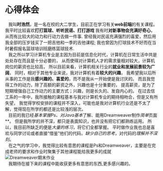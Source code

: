 # 心得体会
&ensp; 我叫**时浩然**，是一名在校的大二学生，目前正在学习有关**web前端**的有关课程。
我平时比较喜欢**打打篮球、听听民谣、打打游戏**
我有时**对新事物会充满好奇心**，从而有比较大的动力和行动力去做一件事.
曾经我对民谣充满强烈的喜爱，然后用我全部的压岁钱买了一把吉他和一季的吉他课程;
我也曾因为打球技术不好而在当时暑假报名篮球培训班磨练篮球技术.  
&ensp; 我之所以学习计算机专业是主因为目前是信息化时代，计算机在日常生活中共是处处存在而且是十分必要的，
从而使得对计算机人才的需求量相对较大，计算机岗位的薪资也比较高，
所以目前来看，计算机相关行业的**就业和发展前景较为广阔**，
同时，相对于其他专业来说，我对计算机有着**较大的兴趣**，
我希望我以后所从事的工作是我**感兴趣的、喜爱的**，而不是我从一开始便是我讨厌的。
而且我觉得工作的动力，除了高额的薪资之外，兴趣也是十分重要的，
提高薪资，是为了短期增强自己工作动力的主要方式；兴趣，则是长久的、发自内心的。
在过去信工系的一年中，我所接触的课程基本与我对计算机专业的期待相吻合，但是又有所失望，
我觉得学校安排的课程并不深入，可能也是我对计算机行业还是不太了解，觉得现在所学的都还是比较浅的层次。  
&ensp; 目前的我已经***基本*掌握Ps、对Java*基本*了解、能用Dreamweaver制作*简单*页面**。
但是我所学的并不深，都只是表面知识，也并没有把它们都熟练运用。
所以，我目前所缺乏的便是*大量的练习*，将它们全都掌握。
平时做作业我也总是喜欢与同学讨论或者直接“借鉴”他们的代码，*缺少自己的思考*，对代码的*理解并不深刻*。  
&ensp; 在之气的学习中，我觉得比较有意思的课程是Ps和Dreamweaver，主要是在完成老师的要求和作业时聚集于其他课程能给我更多的成就
![Dreamweaver期末作业](C:\Users\Lenovo\Desktop)  
&ensp; 我期待在接下来的课程中能收获更多有意思的东西,更多感兴趣的。
